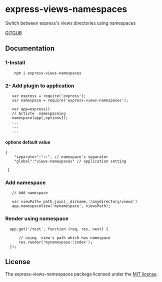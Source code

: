 # express-views-namespaces

Switch between express's views directories using namespaces

[GITGUB](https://github.com/Gami-404/express-views-namespaces)


## Documentation 
### 1-Install
  
        npm i express-views-namespaces

### 2- Add plugin to application

    
       var express = require('express');
       var namespace = require('express-views-namespaces');
       
       var app=express()
       // Activte  namespaceing 
       namespace(app[,options]);
       ...
       ...
       ...
       
#### options default value
    {
        "separator":"::", // namespace's separator
        "global":"views-namespaces" // application setting 
            
     } 

    
### Add namespace
       // Add namespace
       
       var viewPath= path.join(__dirname,'/anydirectory/views')
       app.namespaceView('mynamespace', viewsPath);
   
### Render using namespace 
   
      app.get('/test', function (req, res, next) {
          
          // using  view's path which has namespace
          res.render('mynamespace::index');
      });

## License

The express-views-namespaces package licensed under the [MIT license](https://opensource.org/licenses/MIT).
